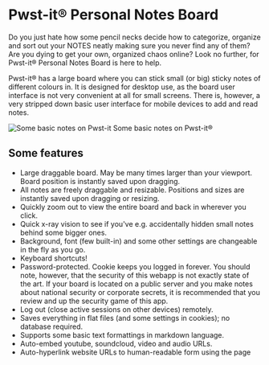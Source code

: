 # Pwst-it® Personal Notes Board

Do you just hate how some pencil necks decide how to categorize, organize and sort out your NOTES neatly making sure you never find any of them? Are you dying to get your own, organized chaos online? Look no further, for Pwst-it® Personal Notes Board is here to help. 

Pwst-it® has a large board where you can stick small (or big) sticky notes of different colours in. It is designed for desktop use, as the board user interface is not very convenient at all for small screens. There is, however, a very stripped down basic user interface for mobile devices to add and read notes.

![Some basic notes on Pwst-it](https://storage.googleapis.com/olaviinha/github/pwst-it/simple.jpg)
Some basic notes on Pwst-it®

## Some features

- Large draggable board. May be many times larger than your viewport. Board position is instantly saved upon 
  dragging.
- All notes are freely draggable and resizable. Positions and sizes are instantly saved upon dragging or 
  resizing.
- Quickly zoom out to view the entire board and back in wherever you click.
- Quick x-ray vision to see if you've e.g. accidentally hidden small notes behind some bigger ones.
- Background, font (few built-in) and some other settings are changeable in the fly as you go.
- Keyboard shortcuts!
- Password-protected. Cookie keeps you logged in forever. You should note, however, that the security of this 
  webapp is not exactly state of the art. If your board is located on a public server and you make notes about 
  national security or corporate secrets, it is recommended that you review and up the security game of this app.
- Log out (close active sessions on other devices) remotely.
- Saves everything in flat files (and some settings in cookies); no database required.
- Supports some basic text formattings in markdown language.
- Auto-embed youtube, soundcloud, video and audio URLs.
- Auto-hyperlink website URLs to human-readable form using the page <title>.
- Paste rich text and images.
- Want plain text notes instead? No problem, just set all the rich content settings to `false`.
- Recycle bin for notes you want off the board but not to the ether just yet.

![Some rich content notes on Pwst-it](https://storage.googleapis.com/olaviinha/github/pwst-it/richcontent-settings-bin2.jpg)
Some notes rich in content. Settings bar and Recycle Bin opened.

![X-ray vision](https://storage.googleapis.com/olaviinha/github/pwst-it/xray.jpg)
Holding down the X-ray key to see through notes.

![Overview](https://storage.googleapis.com/olaviinha/github/pwst-it/overview.jpg)
Zoomed out to overview the entire board.

## Prerequisites
- PHP

#### ...included in the solution from CDNs:
- Font Awesome
- jQuery
- jQuery UI
- [jquery.cookie](https://github.com/carhartl/jquery-cookie), courtesy of Klaus Hartl.

#### ...included in in the repository:
- [simplebar](https://github.com/Grsmto/simplebar), courtesy of Jonathan Nicol.
- [jQuery Awesome Cursor](https://github.com/jwarby/jquery-awesome-cursor), courtesy of James Warwood.

## Setup
1. Download or clone this repository.
2. Edit `index.php` in a text editor and change the default password: `$pw = "AveSatanas666";`.
3. Edit `pwst-it.js` in a text editor, read through and change any of the settings.
4. Upload all files to a web server.
5. Grant PHP write permissions to subdirectories `notes`, `settings` `sessions` and `recyclebin`. On Debian based apache2 setups
this will probably do:
```
cd /wherever-it-is/located/pwst-it/
sudo chown -R www-data:www-data notes settings sessions recyclebin
```
6. Done.

## How to use

There are no tips or other descriptive texts in the UI. You should read this through.

- There is a bunch of settings in the beginning of `pwst-it.js`, some of which may actually interest you, such as:
```
allowRichPaste: true,               // Allow pasting rich text.
allowImagePaste: true,              // Allow pasting images but not rich text.
allowEmbed: true,                   // Allow turning pasted links to embeds and human-readable hyperlinks.
```
```
cancel: 'Escape',                   // Close activated things (new note, editing, settings).
drag: 'Shift',                      // Hold to enable grabbing from anything while dragging board.
xray: 'x',                          // Hold to see through notes.
zoomIn: 'w',                        // Zoom in to the same view where you zoomed out from.
zoomOut: 's',                       // Zoom out to overview.
settings: 'a',                      // Open settings bar.
createNew: 'd',                     // Create new note wherever your cursor is.
fullScreen: 'z'                     // Toggle full screen.
```
- Double-click anywhere on board to create a new note on that point.
- Double click on a note to edit it or delete it from the board.
- There is a faint gear icon in top right corner. Click to open Settings bar.
- All settings changed in the Settings bar are saved on **device** (browser cookies).
- To drag the board in your viewport, grab anywhere on the site background -or- hold down shift key while dragging (see keyboard bindings). 
- To drag a note around the board, grab the note from anywhere but the very bottom/right edges or bottom-right corner.
- To resize a note on the board, grab the note from its bottom/right edges or bottom-right corner.
- To bring a note to front, simply click it. There is no other functionality regarding the z-order of notes. If you want multiple notes to overlap in certain order, you need to click each one in back-to-front order.
- To cancel creating a new note or editing a note, click anywhere on the page outside the new note creation box. If you wrote something in the text area before cancelling, the text will remain as a draft for a new note until you reload the page or clear the text area manually.
- All deleted notes are actually moved to Recycle Bin, which is accessible from the Settings bar (recycle icon).
- In the Recycle Bin list, you can read, perma-delete and restore notes.
- To restore a note, click the Undo icon over that note in the Recycle Bin. Note will be restored to where it last was on the board. If you have newer notes on where that note used to be, the restored note will be behind them.
- To perma-delete a note (gone forever) click the trash can icon over that note on Recycle Bin.
- To empty Recycle Bin, you need to empty the `pwst-it/recyclebin` folder on your server.
- Background images available in the Settings bar are automatically fetched from directory `/settings/backgrounds`. Simply remove/add images to that directory, and the menu will update accordingly.

## Keyboard shortcut bindings
This lists what keyboard shortcuts are available, and what are the default keys.
- Hold to drag (default: Shift). Hold down while dragging the board to enable grabbing from anything, including notes (which otherwise are draggable by themselves). This is mostly for situations where your board is so full of notes you have too little background visible to grab on to.
- X-ray vision (default: X). Hold down to see through all notes. This is mostly for situations where you may have lost
a note by e.g. leaving it behind some larger notes.
- Zoom out (default: A). Zoom out to view the entire board and all notes in it.
- Zoom in (default: Q). Zooms back in from the view where you zoomed out from. Note that clicking anywhere on the screen is probably more convenient, as it will zoom in to the point where you clicked.
- Create note (default: N). Create new note wherever your cursor is located. Double click (and right-click if enabled) do the exact same thing.
- Settings (default: A). Open/close the settings bar.
- Full screen (default: D). Open/exit full screen mode.
- Cancel (default: Esc). Closes/cancels different things on screen, depending on what's happening.

